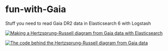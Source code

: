 # fun-with-Gaia
Stuff you need to read Gaia DR2 data in Elasticsearch 6 with Logstash

[![Making a Hertzsprung-Russell diagram from Gaia data with Elasticsearch](http://img.youtube.com/vi/4UilfVKf_cA/0.jpg)](http://www.youtube.com/watch?v=4UilfVKf_cA)

[![The code behind the Hertzsprung-Russell diagram from Gaia data](http://img.youtube.com/vi/8RUv9XAeUUg/0.jpg)](http://www.youtube.com/watch?v=8RUv9XAeUUg)
